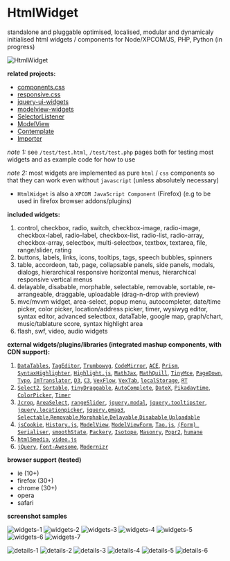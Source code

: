 # HtmlWidget

standalone and pluggable optimised, localised, modular and dynamicaly initialised html widgets / components for Node/XPCOM/JS, PHP, Python (in progress)


![HtmlWidget](/htmlwidget.jpg)


**related projects:**

*  [components.css](https://github.com/foo123/components.css)
*  [responsive.css](https://github.com/foo123/responsive.css)
*  [jquery-ui-widgets](https://github.com/foo123/jquery-ui-widgets)
*  [modelview-widgets](https://github.com/foo123/modelview-widgets)
*  [SelectorListener](https://github.com/foo123/SelectorListener)
*  [ModelView](https://github.com/foo123/modelview.js)
*  [Contemplate](https://github.com/foo123/Contemplate)
*  [Importer](https://github.com/foo123/Importer)


*note 1:* see `/test/test.html`, `/test/test.php` pages both for testing most widgets and as example code for how to use

*note 2:* most widgets are implemented as pure `html` / `css` components so that they can work even without `javascript` (unless absolutely necessary)

* `HtmlWidget` is also a `XPCOM JavaScript Component` (Firefox) (e.g to be used in firefox browser addons/plugins)


**included widgets:**


1. control, checkbox, radio, switch, checkbox-image, radio-image, checkbox-label, radio-label, checkbox-list, radio-list, radio-array, checkbox-array, selectbox, multi-selectbox, textbox, textarea, file, range/slider, rating
2. buttons, labels, links, icons, tooltips, tags, speech bubbles, spinners
3. table, accordeon, tab, page, collapsable panels, side panels, modals, dialogs, hierarchical responsive horizontal menus, hierarchical responsive vertical menus
4. delayable, disabable, morphable, selectable, removable, sortable, re-arrangeable, draggable, uploadable (drag-n-drop with preview)
5. mvc/mvvm widget, area-select, popup menu, autocompleter, date/time picker, color picker, location/address picker, timer, wysiwyg editor, syntax  editor, advanced selectbox, dataTable, google map, graph/chart, music/tablature score, syntax highlight area
6. flash, swf, video, audio widgets


**external widgets/plugins/libraries (integrated mashup components, with CDN support):**

<!-- , [`Visual Math Editor`](http://visualmatheditor.equatheque.net/index.html), [`Concrete`](https://github.com/mthiede/concrete) -->

1. [`DataTables`](https://github.com/DataTables/DataTables), [`TagEditor`](https://github.com/Pixabay/jQuery-tagEditor), [`Trumbowyg`](https://github.com/Alex-D/Trumbowyg), [`CodeMirror`](https://github.com/codemirror/CodeMirror), [`ACE`](https://github.com/ajaxorg/ace), [`Prism`](https://github.com/LeaVerou/prism), [`SyntaxHighlighter`](https://github.com/syntaxhighlighter/syntaxhighlighter), [`Highlight.js`](https://github.com/isagalaev/highlight.js), [`MathJax`](https://github.com/mathjax/MathJax), [`MathQuill`](https://github.com/mathquill/mathquill), [`TinyMce`](https://github.com/tinymce/tinymce), [`PageDown`](https://github.com/foo123/pagedown-codemirror), [`Typo`](https://github.com/cfinke/Typo.js), [`ImTranslator`](http://about.imtranslator.net/), [`D3`](https://github.com/mbostock/d3), [`C3`](https://github.com/masayuki0812/c3), [`VexFlow`](https://github.com/0xfe/vexflow), [`VexTab`](https://github.com/0xfe/vextab), [`localStorage`](https://github.com/mortzdk/localStorage), [`RT`](https://github.com/foo123/RT)
2. [`Select2`](https://github.com/select2/select2), [`Sortable`](https://github.com/RubaXa/Sortable), [`tinyDraggable`](https://github.com/Pixabay/jQuery-tinyDraggable), [`AutoComplete`](https://github.com/foo123/AutoComplete), [`DateX`](https://github.com/foo123/DateX), [`Pikadaytime`](https://github.com/foo123/Pikadaytime), [`ColorPicker`](https://github.com/foo123/ColorPicker), [`Timer`](https://github.com/foo123/Timer)
3. [`Jcrop`](https://github.com/tapmodo/Jcrop), [`AreaSelect`](https://github.com/foo123/area-select.js), [`rangeSlider`](https://github.com/andreruffert/rangeslider.js), [`jquery.modal`](http://github.com/kylefox/jquery-modal), [`jquery.tooltipster`](https://github.com/iamceege/tooltipster), [`jquery.locationpicker`](https://github.com/Logicify/jquery-locationpicker-plugin), [`jquery.gmap3`](https://github.com/foo123/jquery-plugins), [`Selectable`,`Removable`,`Morphable`,`Delayable`,`Disabable`,`Uploadable`](https://github.com/foo123/jquery-ui-widgets)
4. [`jsCookie`](https://github.com/js-cookie/js-cookie), [`History.js`](https://github.com/browserstate/History.js/), [`ModelView`](https://github.com/foo123/modelview.js), [`ModelViewForm`](https://github.com/foo123/modelview-form.js), [`Tao.js`](https://github.com/foo123/Tao.js), [`(Form) Serialiser`](https://github.com/foo123/serialiser.js), [`smoothState`](https://github.com/miguel-perez/smoothState.js), [`Packery`](https://github.com/metafizzy/packery), [`Isotope`](https://github.com/metafizzy/isotope), [`Masonry`](https://github.com/desandro/masonry), [`Popr2`](https://github.com/foo123/Popr2), [`humane`](http://wavded.github.com/humane-js/)
5. [`html5media`](https://github.com/etianen/html5media), [`video.js`](https://github.com/videojs/video.js)
6. [`jQuery`](https://jquery.com/), [`Font-Awesome`](https://github.com/FortAwesome/Font-Awesome), [`Modernizr`](https://github.com/modernizr/modernizr)


**browser support (tested)**

* ie (10+)
* firefox (30+)
* chrome (30+)
* opera
* safari


**screenshot samples**


![widgets-1](/screenshots/widgets-1.png)
![widgets-2](/screenshots/widgets-2.png)
![widgets-3](/screenshots/widgets-3.png)
![widgets-4](/screenshots/widgets-4.png)
![widgets-5](/screenshots/widgets-5.png)
![widgets-6](/screenshots/widgets-6.png)
![widgets-7](/screenshots/widgets-7.png)

![details-1](/screenshots/details-1.png)
![details-2](/screenshots/details-2.png)
![details-3](/screenshots/details-3.png)
![details-4](/screenshots/details-4.png)
![details-5](/screenshots/details-5.png)
![details-6](/screenshots/details-6.png)
